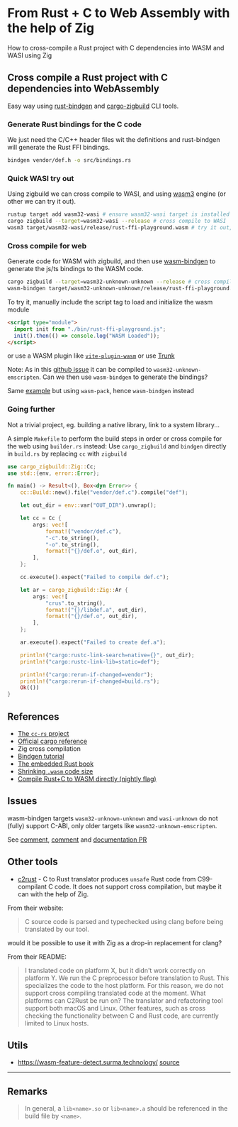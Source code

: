# From Rust + C to Web Assembly with the help of Zig

How to cross-compile a Rust project with C dependencies into WASM and WASI using Zig

## Cross compile a Rust project with C dependencies into WebAssembly

Easy way using [rust-bindgen](https://github.com/rust-lang/rust-bindgen) and [cargo-zigbuild](https://github.com/rust-cross/cargo-zigbuild) CLI tools.

### Generate Rust bindings for the C code

We just need the C/C++ header files wit the definitions and rust-bindgen will generate the Rust FFI bindings.

```bash
bindgen vendor/def.h -o src/bindings.rs
```

### Quick WASI try out

Using zigbuild we can cross compile to WASI, and using [wasm3](https://github.com/wasm3/wasm3) engine (or other we can try it out).

```bash
rustup target add wasm32-wasi # ensure wasm32-wasi target is installed `
cargo zigbuild --target=wasm32-wasi --release # cross compile to WASI
wasm3 target/wasm32-wasi/release/rust-ffi-playground.wasm # try it out, requires wasm3 TODO: add install ref.
```

### Cross compile for web

Generate code for WASM with zigbuild, and then use [wasm-bindgen](https://github.com/rustwasm/wasm-bindgen) to generate the js/ts bindings to the WASM code.

```bash
cargo zigbuild --target=wasm32-unknown-unknown --release # cross compile to WASM
wasm-bindgen target/wasm32-unknown-unknown/release/rust-ffi-playground.wasm --out-dir ./dist --target web # generate JS and TS bindings to WASM code
```

To try it, manually include the script tag to load and initialize the wasm module

```html
<script type="module">
  import init from "./bin/rust-ffi-playground.js";
  init().then(() => console.log("WASM Loaded"));
</script>
```

or use a WASM plugin like [`vite-plugin-wasm`](https://www.npmjs.com/package/vite-plugin-wasm) or use [Trunk](https://trunkrs.dev/)

Note: As in this [github issue](https://github.com/rustwasm/team/issues/291#issuecomment-644946504) it can be compiled to `wasm32-unknown-emscripten`. Can we then use `wasm-bindgen` to generate the bindings?

Same [example](https://github.com/rustwasm/team/issues/291#issuecomment-645492619) but using `wasm-pack`, hence `wasm-bindgen` instead

### Going further

Not a trivial project, eg. building a native library, link to a system library...

A simple `Makefile` to perform the build steps in order or cross compile for the web using `builder.rs` instead: Use `cargo_zigbuild` and `bindgen` directly in `build.rs` by replacing `cc` with `zigbuild`

```rust
use cargo_zigbuild::Zig::Cc;
use std::{env, error::Error};

fn main() -> Result<(), Box<dyn Error>> {
    cc::Build::new().file("vendor/def.c").compile("def");

    let out_dir = env::var("OUT_DIR").unwrap();

    let cc = Cc {
        args: vec![
            format!("vendor/def.c"),
            "-c".to_string(),
            "-o".to_string(),
            format!("{}/def.o", out_dir),
        ],
    };

    cc.execute().expect("Failed to compile def.c");

    let ar = cargo_zigbuild::Zig::Ar {
        args: vec![
            "crus".to_string(),
            format!("{}/libdef.a", out_dir),
            format!("{}/def.o", out_dir),
        ],
    };

    ar.execute().expect("Failed to create def.a");

    println!("cargo:rustc-link-search=native={}", out_dir);
    println!("cargo:rustc-link-lib=static=def");

    println!("cargo:rerun-if-changed=vendor");
    println!("cargo:rerun-if-changed=build.rs");
    Ok(())
}
```

## References

- [The `cc-rs` project](https://crates.io/crates/cc)
- [Official cargo reference](https://doc.rust-lang.org/cargo/reference/build-script-examples.html)
- Zig cross compilation
- [Bindgen tutorial](https://rust-lang.github.io/rust-bindgen/tutorial-3.html)
- [The embedded Rust book](https://docs.rust-embedded.org/book/interoperability/c-with-rust.html)
- [Shrinking `.wasm` code size](https://rustwasm.github.io/docs/book/reference/code-size.html)
- [Compile Rust+C to WASM directly (nightly flag)](https://github.com/rustwasm/team/issues/291#issuecomment-2138201722)

## Issues

wasm-bindgen targets `wasm32-unknown-unknown` and `wasi-unknown` do not (fully) support C-ABI, only older targets like `wasm32-unknown-emscripten`.

See [comment](https://github.com/rustwasm/team/issues/291#issuecomment-645482430), [comment](https://github.com/rustwasm/team/issues/291#issuecomment-645494771) and [documentation PR](https://github.com/rustwasm/wasm-bindgen/pull/2209)

## Other tools

- [c2rust](https://github.com/immunant/c2rust) - C to Rust translator produces `unsafe` Rust code from C99-compilant C code. It does not support cross compilation, but maybe it can with the help of Zig.

From their website:

> C source code is parsed and typechecked using clang before being translated by our tool.

would it be possible to use it with Zig as a drop-in replacement for clang?

From their README:

> I translated code on platform X, but it didn't work correctly on platform Y.
> We run the C preprocessor before translation to Rust. This specializes the code to the host platform. For this reason, we do not support cross compiling translated code at the moment.
> What platforms can C2Rust be run on?
> The translator and refactoring tool support both macOS and Linux. Other features, such as cross checking the functionality between C and Rust code, are currently limited to Linux hosts.

## Utils

- <https://wasm-feature-detect.surma.technology/> [source](https://github.com/GoogleChromeLabs/wasm-feature-detect)

---

## Remarks

> In general, a `lib<name>.so` or `lib<name>.a` should be referenced in the build file by `<name>`.
